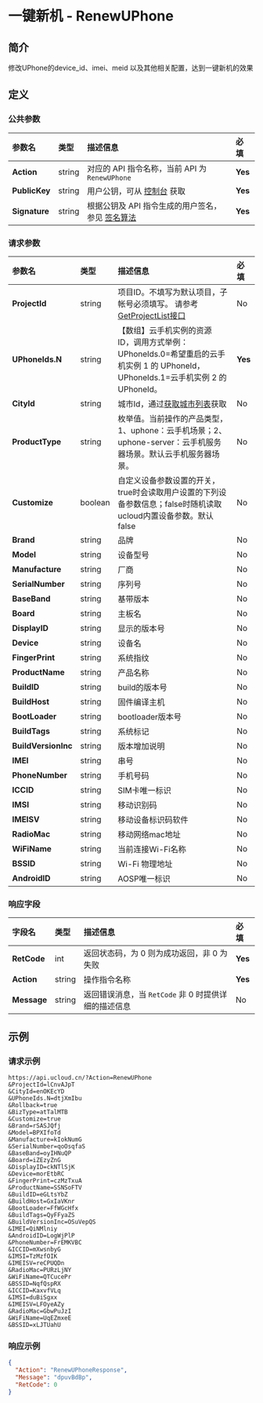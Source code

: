 # 一键新机 - RenewUPhone

## 简介

修改UPhone的device_id、imei、meid 以及其他相关配置，达到一键新机的效果









## 定义

### 公共参数

| 参数名 | 类型 | 描述信息 | 必填 |
|:---|:---|:---|:---|
| **Action**     | string  | 对应的 API 指令名称，当前 API 为 `RenewUPhone`                        | **Yes** |
| **PublicKey**  | string  | 用户公钥，可从 [控制台](https://console.ucloud.cn/uapi/apikey) 获取                                             | **Yes** |
| **Signature**  | string  | 根据公钥及 API 指令生成的用户签名，参见 [签名算法](api/summary/signature.md)  | **Yes** |

### 请求参数

| 参数名 | 类型 | 描述信息 | 必填 |
|:---|:---|:---|:---|
| **ProjectId** | string | 项目ID。不填写为默认项目，子帐号必须填写。 请参考[GetProjectList接口](https://docs.ucloud.cn/api/summary/get_project_list) |No|
| **UPhoneIds.N** | string | 【数组】云手机实例的资源 ID，调用方式举例：UPhoneIds.0=希望重启的云手机实例 1 的 UPhoneId，UPhoneIds.1=云手机实例 2 的 UPhoneId。 |**Yes**|
| **CityId** | string | 城市Id，通过[获取城市列表](#DescribeUPhoneCities)获取 |No|
| **ProductType** | string | 枚举值。当前操作的产品类型，1、uphone：云手机场景；2、uphone-server：云手机服务器场景。默认云手机服务器场景。 |No|
| **Customize** | boolean | 自定义设备参数设置的开关，true时会读取用户设置的下列设备参数信息；false时随机读取ucloud内置设备参数。默认false |No|
| **Brand** | string | 品牌 |No|
| **Model** | string | 设备型号 |No|
| **Manufacture** | string | 厂商 |No|
| **SerialNumber** | string | 序列号 |No|
| **BaseBand** | string | 基带版本 |No|
| **Board** | string | 主板名 |No|
| **DisplayID** | string | 显示的版本号 |No|
| **Device** | string | 设备名 |No|
| **FingerPrint** | string | 系统指纹 |No|
| **ProductName** | string | 产品名称 |No|
| **BuildID** | string | build的版本号 |No|
| **BuildHost** | string | 固件编译主机 |No|
| **BootLoader** | string | bootloader版本号 |No|
| **BuildTags** | string | 系统标记 |No|
| **BuildVersionInc** | string | 版本增加说明 |No|
| **IMEI** | string | 串号 |No|
| **PhoneNumber** | string | 手机号码 |No|
| **ICCID** | string | SIM卡唯一标识 |No|
| **IMSI** | string | 移动识别码 |No|
| **IMEISV** | string | 移动设备标识码软件 |No|
| **RadioMac** | string | 移动网络mac地址 |No|
| **WiFiName** | string | 当前连接Wi-Fi名称 |No|
| **BSSID** | string | Wi-Fi 物理地址 |No|
| **AndroidID** | string | AOSP唯一标识 |No|

### 响应字段

| 字段名 | 类型 | 描述信息 | 必填 |
|:---|:---|:---|:---|
| **RetCode** | int | 返回状态码，为 0 则为成功返回，非 0 为失败 |**Yes**|
| **Action** | string | 操作指令名称 |**Yes**|
| **Message** | string | 返回错误消息，当 `RetCode` 非 0 时提供详细的描述信息 |No|




## 示例

### 请求示例
    
```
https://api.ucloud.cn/?Action=RenewUPhone
&ProjectId=lCnvAJpT
&CityId=enOKEcYD
&UPhoneIds.N=dtjXmIbu
&Rollback=true
&BizType=atTalMTB
&Customize=true
&Brand=rSASJQfj
&Model=BPXIfoTd
&Manufacture=kIokNumG
&SerialNumber=qoOsqfaS
&BaseBand=oyIHNuQP
&Board=iZEzyZnG
&DisplayID=ckNTlSjK
&Device=morEtbRC
&FingerPrint=czMzTxuA
&ProductName=SSNSoFTV
&BuildID=eGLtsYbZ
&BuildHost=GxIaVKnr
&BootLoader=FfWGcHfx
&BuildTags=QyFFyaZS
&BuildVersionInc=OSuVepQS
&IMEI=QiNMlniy
&AndroidID=LogWjPlP
&PhoneNumber=FrEMKVBC
&ICCID=mXwsnbyG
&IMSI=TzMzfOIK
&IMEISV=reCPUQDn
&RadioMac=PURzLjNY
&WiFiName=QTCucePr
&BSSID=NqfQspRX
&ICCID=KaxvfVLq
&IMSI=duBiSgxx
&IMEISV=LFOyeAZy
&RadioMac=GbwPuJzI
&WiFiName=UqEZmxeE
&BSSID=xLJTUahU
```

### 响应示例
    
```json
{
  "Action": "RenewUPhoneResponse",
  "Message": "dpuvBdBp",
  "RetCode": 0
}
```





